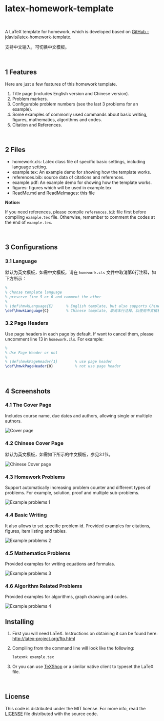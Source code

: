 latex-homework-template
=======================

<br/>

A LaTeX template for homework, which is developed based on [GitHub - jdavis/latex-homework-template](https://github.com/jdavis/latex-homework-template).

支持中文输入，可切换中文模板。

<br/>

## 1 Features

Here are just a few features of this homework template.

1. Title page (includes English version and Chinese version).
2. Problem markers.
3. Configurable problem numbers (see the last 3 problems for an example).
4. Some examples of commonly used commands about basic writing, figures, mathematics, algorithms and codes.
5. Citation and References.

<br/>

## 2 Files

- homework.cls: Latex class file of specific basic settings, including language setting.
- example.tex: An example demo for showing how the template works.
- references.bib: source data of citations and references.
- example.pdf: An example demo for showing how the template works.
- figures: figures which will be used in example.tex
- ReadMe.md and ReadMeImages: this file

**Notice:** 

If you need references, please compile `references.bib` file first before compiling `example.tex` file. Otherwise, remember to comment the codes at the end of `example.tex`.

<br/>

## 3 Configurations

### 3.1 Language

默认为英文模板，如需中文模板，请在 `homework.cls` 文件中取消第6行注释，如下方所示：

```tex
%
% Choose template language
% preserve line 5 or 6 and comment the other
%
% \def\hmwkLanguage{E}  	% English template, but also supports Chinese in document body
\def\hmwkLanguage{C}  		% Chinese template, 取消本行注释，以使用中文模板（首页、页眉等）
```

### 3.2 Page Headers

Use page headers in each page by default. If want to cancel them, please uncomment line 13 in `homework.cls`. For example:

```tex
%
% Use Page Header or not
%
% \def\hmwkPageHeader{1}     	% use page header
\def\hmwkPageHeader{0}        	% not use page header
```

<br/>

## 4 Screenshots

### 4.1 The Cover Page

Includes course name, due dates and authors, allowing single or multiple authors.

![Cover page](/ReadMeImages/1.jpg)

### 4.2 Chinese Cover Page

默认为英文模板，如需如下所示的中文模板，参见3.1节。

![Chinese Cover page](/ReadMeImages/1.1.jpg)



### 4.3 Homework Problems

Support automatically increasing problem counter and different types of problems. For example, solution, proof and multiple sub-problems.

![Example problems 1](/ReadMeImages/2.jpg)

### 4.4 Basic Writing

It also allows to set specific problem id. Provided examples for citations, figures, item listing and tables.

![Example problems 2](/ReadMeImages/3.jpg)

### 4.5 Mathematics Problems

Provided examples for writing equations and formulas.

![Example problems 3](/ReadMeImages/4.jpg)

### 4.6 Algorithm Related Problems

Provided examples for algorithms, graph drawing and codes.

![Example problems 4](/ReadMeImages/5.jpg)



## Installing

1. First you will need LaTeX. Instructions on obtaining it can be found here: http://latex-project.org/ftp.html
2. Compiling from the command line will look like the following:

   ```bash
   latexmk example.tex
   ```
3. Or you can use [TeXShop][texshop] or a similar native client to typeset the LaTeX file.

<br/>

## License

This code is distributed under the MIT license. For more info, read the [LICENSE](/LICENSE) file distributed with the source code.

[texshop]: http://pages.uoregon.edu/koch/texshop/
[credit]: http://www.latextemplates.com/template/programming-coding-assignment
